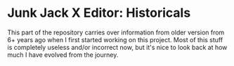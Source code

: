 # Junk Jack X Editor: Historicals
This part of the repository carries over information from older version from 6+ years ago when I first started working on this project.
Most of this stuff is completely useless and/or incorrect now, but it's nice to look back at how much I have evolved from the journey.
